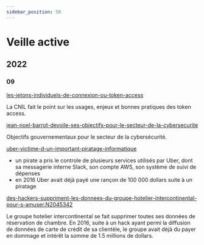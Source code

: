 ```yaml
---
sidebar_position: 50
---
```


# Veille active

## 2022

### 09

[les-jetons-individuels-de-connexion-ou-token-access](https://www.cnil.fr/fr/les-jetons-individuels-de-connexion-ou-token-access)

La CNIL fait le point sur les usages, enjeux et bonnes pratiques des token access.

[jean-noel-barrot-devoile-ses-objectifs-pour-le-secteur-de-la-cybersecurite](https://siecledigital.fr/2022/09/08/jean-noel-barrot-devoile-ses-objectifs-pour-le-secteur-de-la-cybersecurite/)

Objectifs gouvernementaux pour le secteur de la cybersécurité.

[uber-victime-d-un-important-piratage-informatique](https://www.lemonde.fr/pixels/article/2022/09/16/uber-victime-d-un-important-piratage-informatique_6141883_4408996.html)

- un pirate a pris le controle de plusieurs services utilisés par Uber, dont sa messagerie interne Slack, son compte AWS, son système de suivi de dépenses
- en 2016 Uber avait déjà payé une rançon de 100 000 dollars suite à un piratage

[des-hackers-suppriment-les-donnees-du-groupe-hotelier-intercontinental-pour-s-amuser.N2045342](https://www.usine-digitale.fr/article/des-hackers-suppriment-les-donnees-du-groupe-hotelier-intercontinental-pour-s-amuser.N2045342)

Le groupe hotelier intercontinental se fait supprimer toutes ses données de réservation de chambre.
En 2016, suite à un hack ayant permi la diffusion de données de carte de crédit de sa clientèle, le groupe avait déjà du payer en dommage et intérêt la somme de 1.5 millions de dollars.